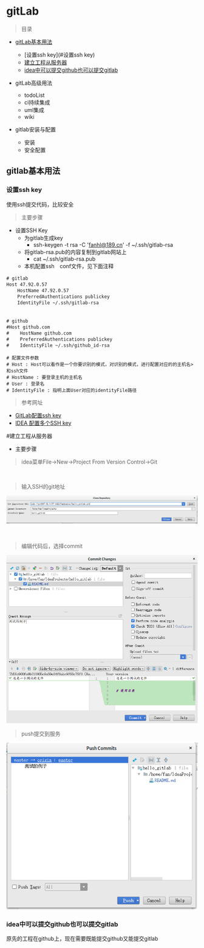 # gitLab

> 目录


* [gitLab基本用法](#gitlab基本用法)
    * [设置ssh key](#设置ssh key)
    * [建立工程从服务器](#建立工程从服务器)
    * [idea中可以提交github也可以提交gitlab](#idea中可以提交github也可以提交gitlab)


* gitLab高级用法
    * todoList    
    * ci持续集成
    * uml集成
    * wiki

* gitlab安装与配置
    * 安装
    * 安全配置
    
    
    
## gitlab基本用法


### 设置ssh key

使用ssh提交代码，比较安全

> 主要步骤

* 设置SSH Key
    * 为gitlab生成key
        * ssh-keygen -t rsa -C 'fanhl@189.cn' -f ~/.ssh/gitlab-rsa
    * 将gitlab-rsa.pub的内容复制到gitlab网站上
        * cat ~/.ssh/gitlab-rsa.pub
    * 本机配置ssh　conf文件，见下面注释

```properties
# gitlab
Host 47.92.0.57
    HostName 47.92.0.57
    PreferredAuthentications publickey
    IdentityFile ~/.ssh/gitlab-rsa


# github
#Host github.com
#    HostName github.com
#    PreferredAuthentications publickey
#    IdentityFile ~/.ssh/github_id-rsa

# 配置文件参数
# Host : Host可以看作是一个你要识别的模式，对识别的模式，进行配置对应的的主机名>和ssh文件
# HostName : 要登录主机的主机名
# User : 登录名
# IdentityFile : 指明上面User对应的identityFile路径

```            


> 参考网址

* [GitLab配置ssh key](https://www.cnblogs.com/hafiz/p/8146324.html)
* [IDEA 配置多个SSH key](https://blog.csdn.net/xiaolyuh123/article/details/78352614)


#建立工程从服务器

* 主要步骤

> idea菜单File->New->Project From Version Control->Git

<br>

> 输入SSH的git地址

![alt](imgs/idea_git_new_project_1.png)

<br>

> 编辑代码后，选择commit

![alt](imgs/idea_git_new_project_2.png)


> push提交到服务

![alt](imgs/idea_git_new_project_3.png)


### idea中可以提交github也可以提交gitlab

原先的工程在github上，现在需要既能提交github又能提交gitlab

    